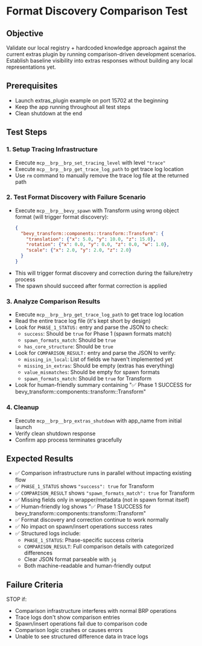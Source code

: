 # Format Discovery Comparison Test

## Objective
Validate our local registry + hardcoded knowledge approach against the current extras plugin by running comparison-driven development scenarios. Establish baseline visibility into extras responses without building any local representations yet.

## Prerequisites
- Launch extras_plugin example on port 15702 at the beginning
- Keep the app running throughout all test steps
- Clean shutdown at the end

## Test Steps

### 1. Setup Tracing Infrastructure
- Execute `mcp__brp__brp_set_tracing_level` with level `"trace"`
- Execute `mcp__brp__brp_get_trace_log_path` to get trace log location
- Use `rm` command to manually remove the trace log file at the returned path

### 2. Test Format Discovery with Failure Scenario
- Execute `mcp__brp__bevy_spawn` with Transform using wrong object format (will trigger format discovery):
  ```json
  {
    "bevy_transform::components::transform::Transform": {
      "translation": {"x": 5.0, "y": 10.0, "z": 15.0},
      "rotation": {"x": 0.0, "y": 0.0, "z": 0.0, "w": 1.0},
      "scale": {"x": 2.0, "y": 2.0, "z": 2.0}
    }
  }
  ```
- This will trigger format discovery and correction during the failure/retry process
- The spawn should succeed after format correction is applied

### 3. Analyze Comparison Results
- Execute `mcp__brp__brp_get_trace_log_path` to get trace log location
- Read the entire trace log file (it's kept short by design)
- Look for `PHASE_1_STATUS:` entry and parse the JSON to check:
  - `success`: Should be `true` for Phase 1 (spawn formats match)
  - `spawn_formats_match`: Should be `true` 
  - `has_core_structure`: Should be `true`
- Look for `COMPARISON_RESULT:` entry and parse the JSON to verify:
  - `missing_in_local`: List of fields we haven't implemented yet
  - `missing_in_extras`: Should be empty (extras has everything)
  - `value_mismatches`: Should be empty for spawn formats
  - `spawn_formats_match`: Should be `true` for Transform
- Look for human-friendly summary containing "✅ Phase 1 SUCCESS for bevy_transform::components::transform::Transform"

### 4. Cleanup
- Execute `mcp__brp__brp_extras_shutdown` with app_name from initial launch
- Verify clean shutdown response
- Confirm app process terminates gracefully

## Expected Results
- ✅ Comparison infrastructure runs in parallel without impacting existing flow
- ✅ `PHASE_1_STATUS` shows `"success": true` for Transform
- ✅ `COMPARISON_RESULT` shows `"spawn_formats_match": true` for Transform
- ✅ Missing fields only in wrapper/metadata (not in spawn format itself)
- ✅ Human-friendly log shows "✅ Phase 1 SUCCESS for bevy_transform::components::transform::Transform"
- ✅ Format discovery and correction continue to work normally
- ✅ No impact on spawn/insert operations success rates
- ✅ Structured logs include:
  - `PHASE_1_STATUS`: Phase-specific success criteria
  - `COMPARISON_RESULT`: Full comparison details with categorized differences
  - Clear JSON format parseable with `jq`
  - Both machine-readable and human-friendly output

## Failure Criteria
STOP if:
- Comparison infrastructure interferes with normal BRP operations
- Trace logs don't show comparison entries
- Spawn/insert operations fail due to comparison code
- Comparison logic crashes or causes errors
- Unable to see structured difference data in trace logs
